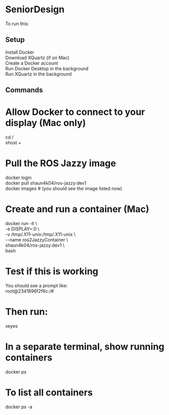 # SeniorDesign

To run this:

## Setup
Install Docker  
Download XQuartz (if on Mac)  
Create a Docker account  
Run Docker Desktop in the background  
Run XQuartz in the background  

## Commands

# Allow Docker to connect to your display (Mac only)
cd /  
xhost +  

# Pull the ROS Jazzy image
docker login  
docker pull shaun4k04/ros-jazzy:dev1  
docker images   # (you should see the image listed now)  

# Create and run a container (Mac)
docker run -it \  
    -e DISPLAY=:0 \  
    -v /tmp/.X11-unix:/tmp/.X11-unix \  
    --name ros2JazzyContainer \  
    shaun4k04/ros-jazzy:dev1 \  
    bash  

# Test if this is working  
  You should see a prompt like:   
    root@2341896f2f6c:/#      
# Then run:  
  xeyes  

# In a separate terminal, show running containers
docker ps  

# To list all containers
docker ps -a
